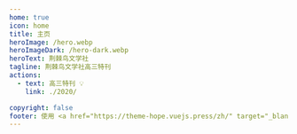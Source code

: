 ```yaml
---
home: true
icon: home
title: 主页
heroImage: /hero.webp
heroImageDark: /hero-dark.webp
heroText: 荆棘鸟文学社
tagline: 荆棘鸟文学社高三特刊
actions:
  - text: 高三特刊 💡
    link: ./2020/

copyright: false
footer: 使用 <a href="https://theme-hope.vuejs.press/zh/" target="_blank">VuePress Theme Hope</a> 主题 | 版权所有 © 2023-present 荆棘鸟文学社
---
```

